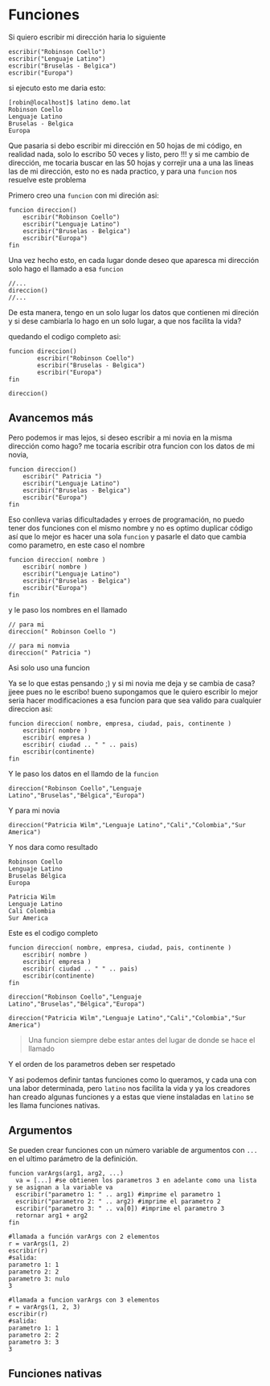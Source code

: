# Funciones

Si quiero escribir mi dirección haria lo siguiente

```text
escribir("Robinson Coello")
escribir("Lenguaje Latino")
escribir("Bruselas - Belgica")
escribir("Europa")
```

si ejecuto esto me daria esto:

```text
[robin@localhost]$ latino demo.lat 
Robinson Coello
Lenguaje Latino
Bruselas - Belgica
Europa
```

Que pasaria si debo escribir mi dirección en 50 hojas de mi código, en realidad nada, solo lo escribo 50 veces y listo, pero !!! y si me cambio de dirección, me tocaria buscar en las 50 hojas y correjir una a una las lineas las de mi dirección, esto no es nada practico, y para una `funcion` nos resuelve este problema

Primero creo una `funcion` con mi direción asi:

```text
funcion direccion()
    escribir("Robinson Coello")
    escribir("Lenguaje Latino")
    escribir("Bruselas - Belgica")
    escribir("Europa")
fin
```

Una vez hecho esto, en cada lugar donde deseo que aparesca mi dirección solo hago el llamado a esa `funcion`

```text
//...
direccion()
//...
```

De esta manera, tengo en un solo lugar los datos que contienen mi direción y si dese cambiarla lo hago en un solo lugar, a que nos facilita la vida?

quedando el codigo completo asi:

```text
funcion direccion()
        escribir("Robinson Coello")
        escribir("Bruselas - Belgica")
        escribir("Europa")
fin

direccion()
```

## Avancemos más

Pero podemos ir mas lejos, si deseo escribir a mi novia en la misma dirección como hago? me tocaria escribir otra funcion con los datos de mi novia,

```text
funcion direccion()
    escribir(" Patricia ")
    escribir("Lenguaje Latino")
    escribir("Bruselas - Belgica")
    escribir("Europa")
fin
```

Eso conlleva varias dificultadades y erroes de programación, no puedo tener dos funciones con el mismo nombre y no es optimo duplicar código así que lo mejor es hacer una sola `funcion` y pasarle el dato que cambia como parametro, en este caso el nombre

```text
funcion direccion( nombre )
    escribir( nombre )
    escribir("Lenguaje Latino")
    escribir("Bruselas - Belgica")
    escribir("Europa")
fin
```

y le paso los nombres en el llamado

```text
// para mi 
direccion(" Robinson Coello ")

// para mi nomvia
direccion(" Patricia ")
```

Asi solo uso una funcion

Ya se lo que estas pensando ;\) y si mi novia me deja y se cambia de casa? jjeee pues no le escribo! bueno supongamos que le quiero escribir lo mejor seria hacer modificaciones a esa funcion para que sea valido para cualquier direccion asi:

```text
funcion direccion( nombre, empresa, ciudad, pais, continente )
    escribir( nombre )
    escribir( empresa )
    escribir( ciudad .. " " .. pais)
    escribir(continente)
fin
```

Y le paso los datos en el llamdo de la `funcion`

```text
direccion("Robinson Coello","Lenguaje Latino","Bruselas","Bélgica","Europa")
```

Y para mi novia

```text
direccion("Patricia Wilm","Lenguaje Latino","Cali","Colombia","Sur America")
```

Y nos dara como resultado

```text
Robinson Coello
Lenguaje Latino
Bruselas Bélgica
Europa

Patricia Wilm
Lenguaje Latino
Cali Colombia
Sur America
```

Este es el codigo completo

```text
funcion direccion( nombre, empresa, ciudad, pais, continente )
    escribir( nombre )
    escribir( empresa )
    escribir( ciudad .. " " .. pais)
    escribir(continente)
fin

direccion("Robinson Coello","Lenguaje Latino","Bruselas","Bélgica","Europa")

direccion("Patricia Wilm","Lenguaje Latino","Cali","Colombia","Sur America")
```

> Una funcion siempre debe estar antes del lugar de donde se hace el llamado

Y el orden de los parametros deben ser respetado

Y asi podemos definir tantas funciones como lo queramos, y cada una con una labor determinada, pero `latino` nos facilita la vida y ya los creadores han creado algunas funciones y a estas que viene instaladas en `latino` se les llama funciones nativas.

## Argumentos

Se pueden crear funciones con un número variable de argumentos con `...` en el ultimo parámetro de la definición.

```text
funcion varArgs(arg1, arg2, ...)
  va = [...] #se obtienen los parametros 3 en adelante como una lista y se asignan a la variable va
  escribir("parametro 1: " .. arg1) #imprime el parametro 1
  escribir("parametro 2: " .. arg2) #imprime el parametro 2
  escribir("parametro 3: " .. va[0]) #imprime el parametro 3
  retornar arg1 + arg2
fin

#llamada a función varArgs con 2 elementos
r = varArgs(1, 2)
escribir(r)
#salida:
parametro 1: 1
parametro 2: 2
parametro 3: nulo
3

#llamada a funcion varArgs con 3 elementos
r = varArgs(1, 2, 3)
escribir(r)
#salida:
parametro 1: 1
parametro 2: 2
parametro 3: 3
3
```

## Funciones nativas

